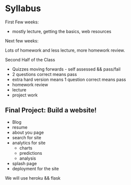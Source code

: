 
# Syllabus

First Few weeks:

* mostly lecture, getting the basics, web resources

Next few weeks:

Lots of homework and less lecture, more homework review.

Second Half of the Class
* Quizzes moving forwards - self assessed && pass/fail
 * 2 questions correct means pass
 * extra hard version means 1 question correct means pass
* homework review
* lecture
* project work


## Final Project: Build a website!

* Blog
* resume
* about you page
* search for site
* analytics for site
	* charts
	* predictions
	* analysis
* splash page
* deployment for the site

We will use heroku && flask

